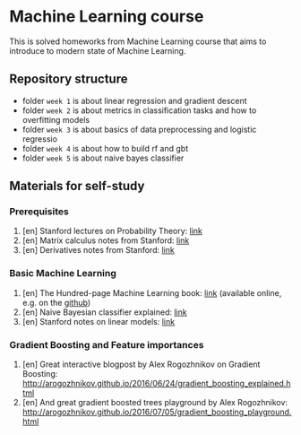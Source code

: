 # Machine Learning course 
This is solved homeworks from Machine Learning course that aims to introduce to modern state of Machine Learning.

## Repository structure

* folder `week 1` is about linear regression and gradient descent 
* folder `week 2` is about metrics in classification tasks and how to overfitting models
* folder `week 3` is about basics of data preprocessing and logistic regressio
* folder `week 4` is about how to build rf and gbt
* folder `week 5` is about naive bayes classifier

## Materials for self-study

### Prerequisites

1. [en] Stanford lectures on Probability Theory:
   [link](https://web.stanford.edu/~montanar/TEACHING/Stat310A/lnotes.pdf)
1. [en] Matrix calculus notes from Stanford:
   [link](http://cs231n.stanford.edu/vecDerivs.pdf)
1. [en] Derivatives notes from Stanford:
   [link](http://cs231n.stanford.edu/handouts/derivatives.pdf)

### Basic Machine Learning

1. [en] The Hundred-page Machine Learning book: [link](http://themlbook.com)
   (available online, e.g. on the
   [github](https://github.com/ZakiaSalod/The-Hundred-Page-Machine-Learning-Book))
1. [en] Naive Bayesian classifier explained:
   [link](https://machinelearningmastery.com/classification-as-conditional-probability-and-the-naive-bayes-algorithm/)
1. [en] Stanford notes on linear models:
   [link](http://cs229.stanford.edu/notes/cs229-notes1.pdf)

### Gradient Boosting and Feature importances

1. [en] Great interactive blogpost by Alex Rogozhnikov on Gradient Boosting:
   http://arogozhnikov.github.io/2016/06/24/gradient_boosting_explained.html
1. [en] And great gradient boosted trees playground by Alex Rogozhnikov:
   http://arogozhnikov.github.io/2016/07/05/gradient_boosting_playground.html